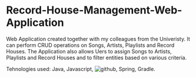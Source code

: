 # Record-House-Management-Web-Application


Web Application created together with my colleagues from the Univeristy.
It can perform CRUD operations on Songs, Artists, Playlists and Record Houses. The Application also allows Uers to assign Songs to Artists, Playlists and Record Houses and to filter entities based on various criteria.

Tehnologies used: Java, Javascript, ![github](https://img.shields.io/badge/GitHub-000000?style=for-the-badge&logo=GitHub&logoColor=white), Spring, Gradle.
